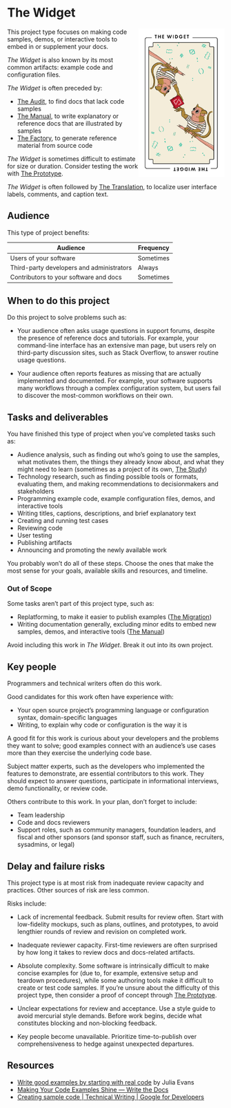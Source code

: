 # The Widget

<img width=200px align="right" src="images/the_widget.png" 
alt="The Widget: two tarsiers sitting on separate branches -- one is passing a box printed with the characters </> to the other">

This project type focuses on making code samples, demos, or interactive tools to embed in or supplement your docs.

_The Widget_ is also known by its most common artifacts: example code and configuration files.

_The Widget_ is often preceded by:

- [The Audit](./audit.md), to find docs that lack code samples
- [The Manual](./manual.md), to write explanatory or reference docs that are illustrated by samples
- [The Factory](./factory.md), to generate reference material from source code

_The Widget_ is sometimes difficult to estimate for size or duration.
Consider testing the work with [The Prototype](./prototype.md).

_The Widget_ is often followed by [The Translation](#), to localize user interface labels, comments, and caption text.

## Audience

This type of project benefits:

<table>
  <thead>
    <tr>
      <th>Audience</th>
      <th>Frequency</th>
    </tr>
  </thead>
  <tbody>
    <tr>
      <td>Users of your software</td>
      <td>Sometimes</td>
    </tr>
    <tr>
      <td>Third-party developers and administrators</td>
      <td>Always</td>
    </tr>
    <tr>
      <td>Contributors to your software and docs</td>
      <td>Sometimes</td>
    </tr>
  </tbody>
</table>

## When to do this project

Do this project to solve problems such as:

- Your audience often asks usage questions in support forums, despite the presence of reference docs and tutorials.
  For example, your command-line interface has an extensive man page, but users rely on third-party discussion sites, such as Stack Overflow, to answer routine usage questions.

- Your audience often reports features as missing that are actually implemented and documented.
  For example, your software supports many workflows through a complex configuration system, but users fail to discover the most-common workflows on their own.

## Tasks and deliverables

You have finished this type of project when you’ve completed tasks such as:

- Audience analysis, such as finding out who’s going to use the samples, what motivates them, the things they already know about, and what they might need to learn (sometimes as a project of its own, [The Study](./study.md))
- Technology research, such as finding possible tools or formats, evaluating them, and making recommendations to decisionmakers and stakeholders
- Programming example code, example configuration files, demos, and interactive tools
- Writing titles, captions, descriptions, and brief explanatory text
- Creating and running test cases
- Reviewing code
- User testing
- Publishing artifacts
- Announcing and promoting the newly available work

You probably won’t do all of these steps.
Choose the ones that make the most sense for your goals, available skills and resources, and timeline.

### Out of Scope

Some tasks aren’t part of this project type, such as:

- Replatforming, to make it easier to publish examples ([The Migration](./migration.md))
- Writing documentation generally, excluding minor edits to embed new samples, demos, and interactive tools ([The Manual](./manual.md))

Avoid including this work in _The Widget_.
Break it out into its own project.

## Key people

Programmers and technical writers often do this work.

Good candidates for this work often have experience with:

- Your open source project’s programming language or configuration syntax, domain-specific languages
- Writing, to explain why code or configuration is the way it is

A good fit for this work is curious about your developers and the problems they want to solve; good examples connect with an audience’s use cases more than they exercise the underlying code base.

Subject matter experts, such as the developers who implemented the features to demonstrate, are essential contributors to this work.
They should expect to answer questions, participate in informational interviews, demo functionality, or review code.

Others contribute to this work.
In your plan, don’t forget to include:

- Team leadership
- Code and docs reviewers
- Support roles, such as community managers, foundation leaders, and fiscal and other sponsors (and sponsor staff, such as finance, recruiters, sysadmins, or legal)

## Delay and failure risks

This project type is at most risk from inadequate review capacity and practices.
Other sources of risk are less common.

Risks include:

- Lack of incremental feedback.
  Submit results for review often.
  Start with low-fidelity mockups, such as plans, outlines, and prototypes, to avoid lengthier rounds of review and revision on completed work.

- Inadequate reviewer capacity.
  First-time reviewers are often surprised by how long it takes to review docs and docs-related artifacts.

- Absolute complexity.
  Some software is intrinsically difficult to make concise examples for (due to, for example, extensive setup and teardown procedures), while some authoring tools make it difficult to create or test code samples.
  If you’re unsure about the difficulty of this project type, then consider a proof of concept through [The Prototype](./prototype.md).

- Unclear expectations for review and acceptance.
  Use a style guide to avoid mercurial style demands.
  Before work begins, decide what constitutes blocking and non-blocking feedback.

- Key people become unavailable.
  Prioritize time-to-publish over comprehensiveness to hedge against unexpected departures.

## Resources

- [Write good examples by starting with real code](https://jvns.ca/blog/2021/07/08/writing-great-examples/) by Julia Evans
- [Making Your Code Examples Shine — Write the Docs](https://www.writethedocs.org/videos/portland/2018/making-your-code-examples-shine-larry-ullman/)
- [Creating sample code | Technical Writing | Google for Developers](https://developers.google.com/tech-writing/two/sample-code)

